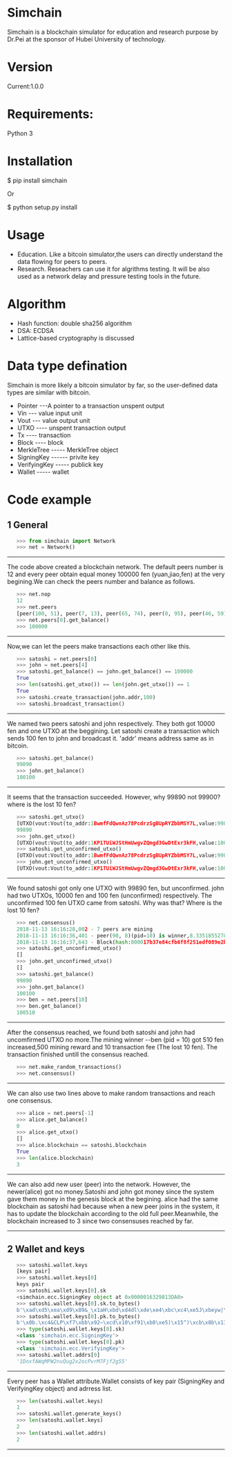 Simchain
========

Simchain is a blockchain simulator for education and research purpose by Dr.Pei at the sponsor of Hubei University of technology.



Version
=======
Current:1.0.0

Requirements:
=======
Python 3

Installation
=======
$ pip install simchain

Or

$ python setup.py install


Usage
========
* Education. Like a bitcoin simulator,the users can directly understand the data flowing for peers to peers.
* Research. Reseachers can use it for algrithms testing. It will be also used as a network delay and pressure testing tools in the future.

Algorithm
========
* Hash function: double sha256 algorithm
* DSA: ECDSA
* Lattice-based cryptography is discussed

Data type defination
========
Simchain is more likely a bitcoin simulator by far, so the user-defined data types are similar with bitcoin.
* Pointer ---A pointer to a transaction unspent output
* Vin    --- value input unit
* Vout   --- value output unit
* UTXO   ---- unspent transaction output
* Tx     ---- transaction
* Block  ---- block
* MerkleTree ----- MerkleTree object
* SigningKey ------ privite key
* VerifyingKey ----- publick key
* Wallet ----- wallet


Code example
========

1 General 
-------
```python
   >>> from simchain import Network
   >>> net = Network()
```
-------
The code above created a blockchain network. The default peers number is 12 and every peer obtain equal money 100000 fen (yuan,jiao,fen) at the very begining.We can check the peers number and balance as follows.
```python
   >>> net.nop
   12
   >>> net.peers
   [peer(100, 51), peer(7, 13), peer(65, 74), peer(0, 95), peer(46, 59), peer(12, 5), peer(37, 76), peer(78, 71), peer(28, 75), peer(48, 51), peer(66, 44), peer(41, 75)]
   >>> net.peers[0].get_balance()
   >>> 100000
```
------
Now,we can let the peers make transactions each other like this.
```python
   >>> satoshi = net.peers[0]
   >>> john = net.peers[4]
   >>> satoshi.get_balance() == john.get_balance() == 100000
   True
   >>> len(satoshi.get_utxo()) == len(john.get_utxo()) == 1
   True
   >>> satoshi.create_transaction(john.addr,100)
   >>> satoshi.broadcast_transaction()
```
------
We named two peers satoshi and john respectively. They both got 10000 fen and one UTXO at the beggining. Let satoshi create a transaction which sends 100 fen to john and broadcast it. 'addr' means address same as in bitcoin.
```python
   >>> satoshi.get_balance()
   99890
   >>> john.get_balance()
   100100
```
------
It seems that the transaction succeeded. However, why 99890 not 99900? where is the lost 10 fen?
```python
   >>> satoshi.get_utxo()
   [UTXO(vout:Vout(to_addr:1BwmfFdQwnAz78PcdrzSgBUpRYZbbMSY7L,value:99890),pointer:Pointer(tx_id:d7208876508ddeca918bdf930cc6d35eaf859487fec5d5d0146305dd5ac1950c,n:1))]
   99890
   >>> john.get_utxo()
   [UTXO(vout:Vout(to_addr:1KP1TUiWJStHmUwgvZQmgd3GwDtExr3kFH,value:100000),pointer:Pointer(tx_id:4703858c430626c430f1947c8c1217b6eec1840cfd0b42ab5bd66067cb52eb49,n:4)), UTXO(vout:Vout(to_addr:1KP1TUiWJStHmUwgvZQmgd3GwDtExr3kFH,value:100),pointer:Pointer(tx_id:d7208876508ddeca918bdf930cc6d35eaf859487fec5d5d0146305dd5ac1950c,n:0))]
   >>> satoshi.get_unconfirmed_utxo()
   [UTXO(vout:Vout(to_addr:1BwmfFdQwnAz78PcdrzSgBUpRYZbbMSY7L,value:99890),pointer:Pointer(tx_id:d7208876508ddeca918bdf930cc6d35eaf859487fec5d5d0146305dd5ac1950c,n:1))]
   >>> john.get_unconfirmed_utxo()
   [UTXO(vout:Vout(to_addr:1KP1TUiWJStHmUwgvZQmgd3GwDtExr3kFH,value:100),pointer:Pointer(tx_id:d7208876508ddeca918bdf930cc6d35eaf859487fec5d5d0146305dd5ac1950c,n:0))]
```
------
We found satoshi got only one UTXO with 99890 fen, but unconfirmed. john had two UTXOs, 10000 fen and 100 fen (unconfirmed) respectively. The unconfirmed 100 fen UTXO came from satoshi. Why was that? Where is the lost 10 fen? 
```python
   >>> net.consensus()
   2018-11-13 16:16:28,002 - 7 peers are mining
   2018-11-13 16:16:36,401 - peer(90, 8)(pid=10) is winner,8.335185527801514 secs used
   2018-11-13 16:16:37,643 - Block(hash:000017b37e84cfb6f8f251edf089e2b48723edf0aaef27092b048b40d0952e23) received by 11 peers)
   >>> satoshi.get_unconfirmed_utxo()
   []
   >>> john.get_unconfirmed_utxo()
   []
   >>> satoshi.get_balance()
   99890
   >>> john.get_balance()
   100100
   >>> ben = net.peers[10]
   >>> ben.get_balance()
   100510
```
------
After the consensus reached, we found both satoshi and john had uncomfirmed UTXO no more.The mining winner --ben (pid = 10) got 510 fen increased,500 mining reward and 10 transaction fee (The lost 10 fen). The transaction finished untill the consensus reached.
```python
   >>> net.make_random_transactions()
   >>> net.consensus()
```
------
We can also use two lines above to make random transactions and reach one consensus.
```python
   >>> alice = net.peers[-1]
   >>> alice.get_balance()
   0
   >>> alice.get_utxo()
   []
   >>> alice.blockchain == satoshi.blockchain
   True
   >>> len(alice.blockchain)
   3
```
------
We can also add new user (peer) into the network. However, the newer(alice) got no money.Satoshi and john got money since the system gave them money in  the genesis block at the begining. alice had the same blockchain as satoshi had because when a new peer joins in the system, it has to update the blockchain according to the old full peer.Meanwhile, the blockchain increased to 3 since two consensuses reached by far.

-----
2 Wallet and keys
-----
```python
   >>> satoshi.wallet.keys
   [keys pair]
   >>> satoshi.wallet.keys[0]
   keys pair
   >>> satoshi.wallet.keys[0].sk
   <simchain.ecc.SigningKey object at 0x0000016329813DA0>
   >>> satoshi.wallet.keys[0].sk.to_bytes()
   b'\xad\xd5\xea\xd9\x89&_\x1aH\xbd\xd4dl\xde\xe4\xbc\xc4\xe5J\xbeyw|\xf5&\xa76%Y\xe1\x9a\xc4'
   >>> satoshi.wallet.keys[0].pk.to_bytes()
   b'\x0b.\xc4&CLP\xf7\xbb\x92~\xcd\x10\xf91\xb8\xe5)\x15^)\xcb\x8b\x13\xe4\x7f\x1d\xa1)v\xe5\xe1\xb9Q\xbf\xa2\x1fc\x1f#\xef\xa1\xe2L\xdb\x12\xe4\xa0\xc8\x8d$\x9f4\x8a\xf9\x02\x18iIV_\xa4\xd4p'
   >>> type(satoshi.wallet.keys[0].sk)
   <class 'simchain.ecc.SigningKey'>
   >>> type(satoshi.wallet.keys[0].pk)
   <class 'simchain.ecc.VerifyingKey'>
   >>> satoshi.wallet.addrs[0]
   '1DnxfAWqMPW2nvQug2x2ocPvrM7Fjf2g55'
```
-----
Every peer has a Wallet attribute.Wallet consists of key pair (SigningKey and VerifyingKey object) and adrress list. 
```python
   >>> len(satoshi.wallet.keys)
   1
   >>> satoshi.wallet.generate_keys()
   >>> len(satoshi.wallet.keys)
   2
   >>> len(satoshi.wallet.addrs)
   2
```
-----
